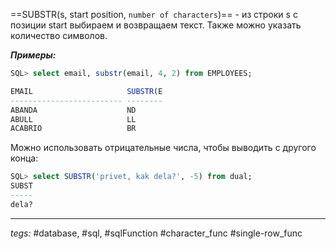 ==SUBSTR(s, start position, `number of characters`)== - из строки s с позиции start выбираем и возвращаем текст. Также можно указать количество символов. 

***Примеры:***
```sql
SQL> select email, substr(email, 4, 2) from EMPLOYEES;

EMAIL                     SUBSTR(E
------------------------- --------
ABANDA                    ND
ABULL                     LL
ACABRIO                   BR
```

Можно использовать отрицательные числа, чтобы выводить с другого конца:
```sql
SQL> select SUBSTR('privet, kak dela?', -5) from dual;   
SUBST
-----
dela?
```

---
*tegs:* #database, #sql, #sqlFunction #character_func #single-row_func 